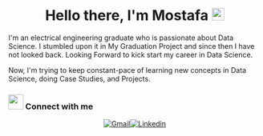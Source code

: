 
<h1 align="center">Hello there, I'm Mostafa <img src="https://media.giphy.com/media/w1OBpBd7kJqHrJnJ13/giphy.gif" width="25px"></h1>
<p align="center">
   </p>
  

I'm an electrical engineering graduate who is passionate about Data Science. I stumbled upon it in My Graduation Project and since then I have not looked back.
Looking Forward to kick start my career in Data Science.
 
Now, I'm trying to keep constant-pace of learning new concepts in Data Science, doing Case Studies, and Projects.

### <img src="https://media.giphy.com/media/efUQrWLjbgji5u1Ove/giphy.gif" width="30px"> Connect with me

<center>

[![Gmail](https://img.shields.io/static/v1?label=Gmail&labelColor=EA0008&message=mostafa.gamalh97@gmail.com&color=555555&style=flat&logo=gmail&logoColor=white)](mostafa.gamalh97@gmail.com)[![Linkedin](https://img.shields.io/static/v1?label=&message=Linkedin&color=0E7FBF&&&style=flat&logo=linkedin&logoColor=white)](https://www.linkedin.com/in/mostafa-gamal-s97/)
    
 
<!---
mostafa-gamal-97/mostafa-gamal-97 is a ✨ special ✨ repository because its `README.md` (this file) appears on your GitHub profile.
You can click the Preview link to take a look at your changes.
--->
